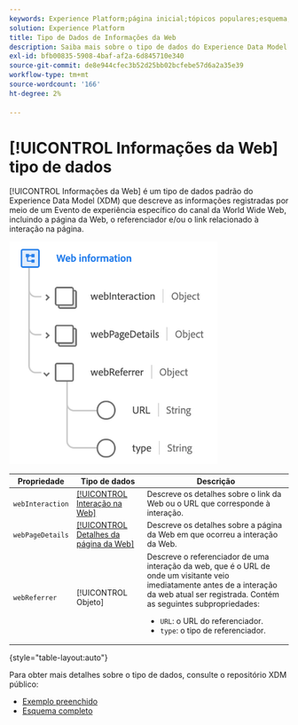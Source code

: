 ```yaml
---
keywords: Experience Platform;página inicial;tópicos populares;esquema;Esquema;XDM;campos;esquemas;Esquemas;Detalhes da página da Web;tipo de dados;tipo de dados;tipo de dados;página da Web
solution: Experience Platform
title: Tipo de Dados de Informações da Web
description: Saiba mais sobre o tipo de dados do Experience Data Model (XDM) para informações da Web.
exl-id: bfb00835-5908-4baf-af2a-6d845710e340
source-git-commit: de8e944cfec3b52d25bb02bcfebe57d6a2a35e39
workflow-type: tm+mt
source-wordcount: '166'
ht-degree: 2%

---
```


# [!UICONTROL Informações da Web] tipo de dados

[!UICONTROL Informações da Web] é um tipo de dados padrão do Experience Data Model (XDM) que descreve as informações registradas por meio de um Evento de experiência específico do canal da World Wide Web, incluindo a página da Web, o referenciador e/ou o link relacionado à interação na página.

![](../images/data-types/web-information.png)

| Propriedade | Tipo de dados | Descrição |
| --- | --- | --- |
| `webInteraction` | [[!UICONTROL Interação na Web]](./web-interaction.md) | Descreve os detalhes sobre o link da Web ou o URL que corresponde à interação. |
| `webPageDetails` | [[!UICONTROL Detalhes da página da Web]](./webpage-details.md) | Descreve os detalhes sobre a página da Web em que ocorreu a interação da Web. |
| `webReferrer` | [!UICONTROL Objeto] | Descreve o referenciador de uma interação da web, que é o URL de onde um visitante veio imediatamente antes de a interação da web atual ser registrada. Contém as seguintes subpropriedades: <ul><li>`URL`: o URL do referenciador.</li><li>`type`: o tipo de referenciador.</li></ul> |

{style="table-layout:auto"}

Para obter mais detalhes sobre o tipo de dados, consulte o repositório XDM público:

* [Exemplo preenchido](https://github.com/adobe/xdm/blob/master/components/datatypes/webinfo.example.1.json)
* [Esquema completo](https://github.com/adobe/xdm/blob/master/components/datatypes/webinfo.schema.json)
